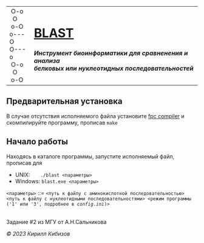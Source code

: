 <table>
<tr>
    <td>
        &nbsp;O-o&nbsp;                     </br>
        &nbsp;&nbsp;O&nbsp;&nbsp;           </br>
        &nbsp;o-O&nbsp;                     </br>
        o---O                               </br>
        O---o                               </br>
        &nbsp;O-o&nbsp;                     </br>
        &nbsp;&nbsp;O&nbsp;&nbsp;           </br>
        &nbsp;o-O&nbsp;                     </br>
    </td>
    <td>
        <h1><a href='https://github.com/Kibizoffs/pascal-blast'>BLAST</a></h1>
        <h5>Инструмент биоинформатики для сравненения и анализа</br>белковых или нуклеотидных последовательностей</h5>
    </td>
</tr>
</table>

<h2>Предварительная установка</h2>
В случае отсутствия исполняемого файла установите <a href='https://www.freepascal.org'>fpc compiler</a> и скомпилируйте программу, прописав <code>make</code>

<h2>Начало работы</h2>
Находясь в каталоге программы, запустите исполняемый файл, прописав для
<ul>
    <li>UNIX: &nbsp;&nbsp;&nbsp;&nbsp;&nbsp;&nbsp;<code>./blast &lt;параметры&gt;</code></li>
    <li>Windows: <code>blast.exe &lt;параметры&gt;</code></li>
</ul>
<code>&lt;параметры&gt;</code> ::= <code>&lt;путь к файлу с аминокислотной последовательностью&gt; &lt;путь к файлу с нуклеотидными последовательностями&gt; &lt;режим программы ('1' или '3', подробнее в <i>config.ini</i>)&gt;</code></br></br>

<p>Задание #2 из МГУ от А.Н.Сальникова</p>

<address>© 2023 Кирилл Кибизов</address>
